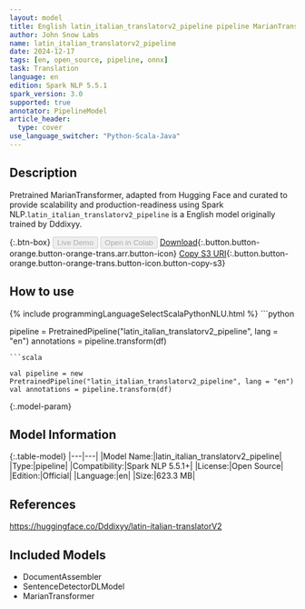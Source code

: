 ```yaml
---
layout: model
title: English latin_italian_translatorv2_pipeline pipeline MarianTransformer from Dddixyy
author: John Snow Labs
name: latin_italian_translatorv2_pipeline
date: 2024-12-17
tags: [en, open_source, pipeline, onnx]
task: Translation
language: en
edition: Spark NLP 5.5.1
spark_version: 3.0
supported: true
annotator: PipelineModel
article_header:
  type: cover
use_language_switcher: "Python-Scala-Java"
---
```


## Description

Pretrained MarianTransformer, adapted from Hugging Face and curated to provide scalability and production-readiness using Spark NLP.`latin_italian_translatorv2_pipeline` is a English model originally trained by Dddixyy.

{:.btn-box}
<button class="button button-orange" disabled>Live Demo</button>
<button class="button button-orange" disabled>Open in Colab</button>
[Download](https://s3.amazonaws.com/auxdata.johnsnowlabs.com/public/models/latin_italian_translatorv2_pipeline_en_5.5.1_3.0_1734408364863.zip){:.button.button-orange.button-orange-trans.arr.button-icon}
[Copy S3 URI](s3://auxdata.johnsnowlabs.com/public/models/latin_italian_translatorv2_pipeline_en_5.5.1_3.0_1734408364863.zip){:.button.button-orange.button-orange-trans.button-icon.button-copy-s3}

## How to use



<div class="tabs-box" markdown="1">
{% include programmingLanguageSelectScalaPythonNLU.html %}
```python

pipeline = PretrainedPipeline("latin_italian_translatorv2_pipeline", lang = "en")
annotations =  pipeline.transform(df)   

```
```scala

val pipeline = new PretrainedPipeline("latin_italian_translatorv2_pipeline", lang = "en")
val annotations = pipeline.transform(df)

```
</div>

{:.model-param}
## Model Information

{:.table-model}
|---|---|
|Model Name:|latin_italian_translatorv2_pipeline|
|Type:|pipeline|
|Compatibility:|Spark NLP 5.5.1+|
|License:|Open Source|
|Edition:|Official|
|Language:|en|
|Size:|623.3 MB|

## References

https://huggingface.co/Dddixyy/latin-italian-translatorV2

## Included Models

- DocumentAssembler
- SentenceDetectorDLModel
- MarianTransformer